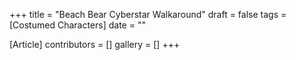 +++
title = "Beach Bear Cyberstar Walkaround"
draft = false
tags = [Costumed Characters]
date = ""

[Article]
contributors = []
gallery = []
+++